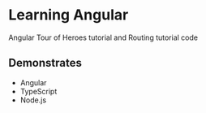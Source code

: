 # Learning Angular

Angular Tour of Heroes tutorial and Routing tutorial code

## Demonstrates
- Angular
- TypeScript
- Node.js
